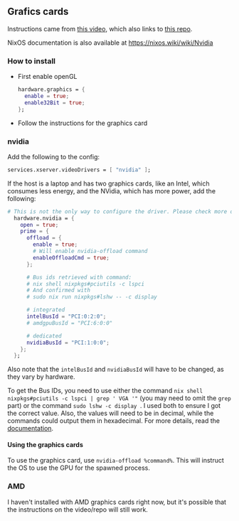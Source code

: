 ## Grafics cards

Instructions came from [this video](https://www.youtube.com/watch?v=qlfm3MEbqYA), which also links to [this repo](https://github.com/vimjoyer/nixos-gaming-video).

NixOS documentation is also available at https://nixos.wiki/wiki/Nvidia

### How to install

- First enable openGL  
  ```nix
  hardware.graphics = {
    enable = true;
    enable32Bit = true;
  };
  ```
- Follow the instructions for the graphics card

### nvidia

Add the following to the config:

```nix
services.xserver.videoDrivers = [ "nvidia" ];
```

If the host is a laptop and has two graphics cards, like an Intel, which consumes less energy, and the NVidia, which has more power, add the following:

```nix
# This is not the only way to configure the driver. Please check more options in nixos documentation
  hardware.nvidia = {
    open = true;
    prime = {
      offload = {
        enable = true;
        # Will enable nvidia-offload command
        enableOffloadCmd = true;
      };

      # Bus ids retrieved with command:
      # nix shell nixpkgs#pciutils -c lspci
      # And confirmed with
      # sudo nix run nixpkgs#lshw -- -c display

      # integrated
      intelBusId = "PCI:0:2:0";
      # amdgpuBusId = "PCI:6:0:0"

      # dedicated
      nvidiaBusId = "PCI:1:0:0";
    };
  };
```

Also note that the `intelBusId` and `nvidiaBusId` will have to be changed, as they vary by hardware.

To get the Bus IDs, you need to use either the command `nix shell nixpkgs#pciutils -c lspci | grep ' VGA '"` (you may need to omit the `grep` part) or the command `sudo lshw -c display `. I used both to ensure I got the correct value. Also, the values will need to be in decimal, while the commands could output them in hexadecimal. For more details, read the [documentation](https://nixos.wiki/wiki/Nvidia#Configuring_Optimus_PRIME:_Bus_ID_Values_.28Mandatory.29).

#### Using the graphics cards

To use the graphics card, use `nvidia-offload %command%`. This will instruct the OS to use the GPU for the spawned process.

### AMD

I haven't installed with AMD graphics cards right now, but it's possible that the instructions on the video/repo will still work.
